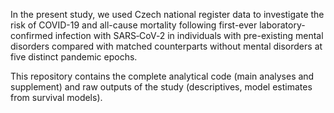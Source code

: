In the present study, we used Czech national register data to investigate the risk of COVID-19 and all-cause mortality following first-ever laboratory-confirmed infection with SARS‑CoV‑2 in individuals with pre-existing mental disorders compared with matched counterparts without mental disorders at five distinct pandemic epochs. 

This repository contains the complete analytical code (main analyses and supplement) and raw outputs of the study (descriptives, model estimates from survival models).
